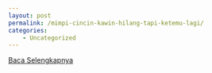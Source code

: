 ```yaml
---
layout: post
permalink: /mimpi-cincin-kawin-hilang-tapi-ketemu-lagi/
categories:
    - Uncategorized
---
```


[Baca Selengkapnya](/02)